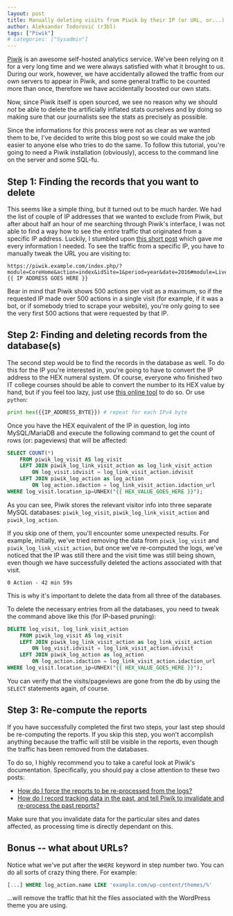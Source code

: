 ```yaml
---
layout: post
title: Manually deleting visits from Piwik by their IP (or URL, or...)
author: Aleksandar Todorović (r3bl)
tags: ["Piwik"]
# categories: ["Sysadmin"]
---
```


[Piwik](http://piwik.org/) is an awesome self-hosted analytics service. We've been relying on it for a very long time and we were always satisfied with what it brought to us. During our work, however, we have accidentally allowed the traffic from our own servers to appear in Piwik, and some general traffic to be counted more than once, therefore we have accidentally boosted our own stats.

Now, since Piwik itself is open sourced, we see no reason why we should _not_ be able to delete the artificially inflated stats ourselves and by doing so making sure that our journalists see the stats as precisely as possible.

Since the informations for this process were not as clear as we wanted them to be, I've decided to write this blog post so we could make the job easier to anyone else who tries to do the same. To follow this tutorial, you're going to need a Piwik installation (obviously), access to the command line on the server and some SQL-fu.

## Step 1: Finding the records that you want to delete

This seems like a simple thing, but it turned out to be much harder. We had the list of couple of IP addresses that we wanted to exclude from Piwik, but after about half an hour of me searching through Piwik's interface, I was not able to find a way how to see the entire traffic that originated from a specific IP address. Luckily, I stumbled upon [this short post](http://blog.onlineinstitute.com/traffic-analytics/how-to-search-for-ip-addresses-within-piwiks-logs/) which gave me every information I needed. To see the traffic from a specific IP, you have to manually tweak the URL you are visiting to:

```
https://piwik.example.com/index.php/?module=CoreHome&action=index&idSite=1&period=year&date=2016#module=Live&action=getVisitorLog&idSite=1&segment=visitIp=={{ IP ADDRESS GOES HERE }}
```

Bear in mind that Piwik shows 500 actions per visit as a maximum, so if the requested IP made over 500 actions in a single visit (for example, if it was a bot, or if somebody tried to scrape your website), you're only going to see the very first 500 actions that were requested by that IP.

## Step 2: Finding and deleting records from the database(s)

The second step would be to find the records in the database as well. To do this for the IP you're interested in, you're going to have to convert the IP address to the HEX numeral system. Of course, everyone who finished two IT college courses should be able to convert the number to its HEX value by hand, but if you feel too lazy, just use [this online tool](http://www.miniwebtool.com/ip-address-to-hex-converter/) to do so. Or use `python`:

```python
print hex({{IP_ADDRESS_BYTE}}) # repeat for each IPv4 byte
```

Once you have the HEX equivalent of the IP in question, log into MySQL/MariaDB and execute the following command to get the count of rows (or: pageviews) that will be affected:

```sql
SELECT COUNT(*)
    FROM piwik_log_visit AS log_visit
    LEFT JOIN piwik_log_link_visit_action as log_link_visit_action
        ON log_visit.idvisit = log_link_visit_action.idvisit
    LEFT JOIN piwik_log_action as log_action
        ON log_action.idaction = log_link_visit_action.idaction_url
WHERE log_visit.location_ip=UNHEX("{{ HEX_VALUE_GOES_HERE }}");
```

As you can see, Piwik stores the relevant visitor info into three separate MySQL databases: `piwik_log_visit`, `piwik_log_link_visit_action` and `piwik_log_action`.

If you skip one of them, you'll encounter some unexpected results. For example, initially, we've tried removing the data from `piwik_log_visit` and `piwik_log_link_visit_action`, but once we've re-computed the logs, we've noticed that the IP was still there and the visit time was still being shown, even though we have successfully deleted the actions associated with that visit.

    0 Action - 42 min 59s

This is why it's important to delete the data from all three of the databases.

To delete the necessary entries from all the databases, you need to tweak the command above like this (for IP-based pruning):

```sql
DELETE log_visit, log_link_visit_action
    FROM piwik_log_visit AS log_visit
    LEFT JOIN piwik_log_link_visit_action as log_link_visit_action
        ON log_visit.idvisit = log_link_visit_action.idvisit
    LEFT JOIN piwik_log_action as log_action
        ON log_action.idaction = log_link_visit_action.idaction_url
WHERE log_visit.location_ip=UNHEX("{{ HEX_VALUE_GOES_HERE }}");
```

You can verify that the visits/pageviews are gone from the db by using the `SELECT` statements again, of course.

## Step 3: Re-compute the reports

If you have successfully completed the first two steps, your last step should be re-computing the reports. If you skip this step, you won't accomplish anything because the traffic will still be visible in the reports, even though the traffic has been removed from the databases.

To do so, I highly recommend you to take a careful look at Piwik's documentation. Specifically, you should pay a close attention to these two posts:

* [How do I force the reports to be re-processed from the logs?](http://piwik.org/faq/how-to/faq_59/)
* [How do I record tracking data in the past, and tell Piwik to invalidate and re-process the past reports?](http://piwik.org/faq/how-to/faq_155/)

Make sure that you invalidate data for the particular sites and dates affected, as processing time is directly dependant on this.

## Bonus -- what about URLs?

Notice what we've put after the `WHERE` keyword in step number two. You can do all sorts of crazy thing there. For example:

```sql
[...] WHERE log_action.name LIKE 'example.com/wp-content/themes/%'
```

...will remove the traffic that hit the files associated with the WordPress theme you are using.

